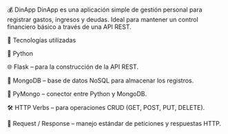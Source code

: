 💰 DinApp
DinApp es una aplicación simple de gestión personal para registrar gastos, ingresos y deudas.
Ideal para mantener un control financiero básico a través de una API REST.



🧰 Tecnologías utilizadas

🐍 Python

🌐 Flask – para la construcción de la API REST.

🍃 MongoDB – base de datos NoSQL para almacenar los registros.

🔗 PyMongo – conector entre Python y MongoDB.

🛠 HTTP Verbs – para operaciones CRUD (GET, POST, PUT, DELETE).

🔄 Request / Response – manejo estándar de peticiones y respuestas HTTP.